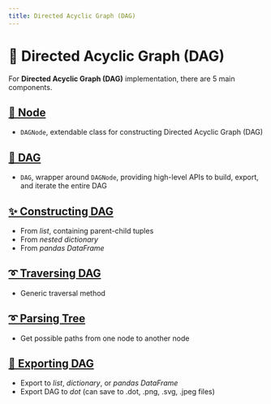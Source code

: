 ```yaml
---
title: Directed Acyclic Graph (DAG)
---
```


# 🌴 Directed Acyclic Graph (DAG)

For **Directed Acyclic Graph (DAG)** implementation, there are 5 main components.

## [**🌼 Node**](../bigtree/node/dagnode.md)
- ``DAGNode``, extendable class for constructing Directed Acyclic Graph (DAG)

## [**🎄 DAG**](../bigtree/dag/dag.md)
- ``DAG``, wrapper around ``DAGNode``, providing high-level APIs to build, export, and iterate the entire DAG

## [**✨ Constructing DAG**](../bigtree/dag/construct.md)
- From *list*, containing parent-child tuples
- From *nested dictionary*
- From *pandas DataFrame*

## [**➰ Traversing DAG**](../bigtree/utils/iterators.md)
- Generic traversal method

## [**➰ Parsing Tree**](../bigtree/dag/parsing.md)
- Get possible paths from one node to another node

## [**🔨 Exporting DAG**](../bigtree/dag/export.md)
- Export to *list*, *dictionary*, or *pandas DataFrame*
- Export DAG to *dot* (can save to .dot, .png, .svg, .jpeg files)
